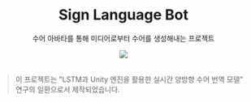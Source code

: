 <div align=center>
  <h1>Sign Language Bot</h1>
  <p>수어 아바타를 통해 미디어로부터 수어를 생성해내는 프로젝트</p>
  <img src="https://shields.io/badge/숭실대학교_제14회_캡스톤디자인_경진대회-Gold_Award-FFDC73.svg?&style=for-the-badge&logoColor=white"/><br>
</div>

<br>

<blockquote>
  <p>이 프로젝트는 "LSTM과 Unity 엔진을 활용한 실시간 양방향 수어 번역 모델" 연구의 일환으로서 제작되었습니다.</p>
</blockquote>